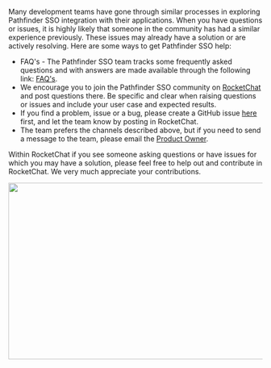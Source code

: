 Many development teams have gone through similar processes in exploring Pathfinder SSO integration with their applications. When you have questions or issues, it is highly likely that someone in the community has had a similar experience previously. These issues may already have a solution or are actively resolving. Here are some ways to get Pathfinder SSO help:
- FAQ's - The Pathfinder SSO team tracks some frequently asked questions and with answers are made available through the following link: [FAQ's](https://github.com/bcgov/ocp-sso/issues?q=is%3Aopen+is%3Aissue+label%3AFAQ).
- We encourage you to join the Pathfinder SSO community on [RocketChat](https://chat.developer.gov.bc.ca/channel/sso) and post questions there. Be specific and clear when raising questions or issues and include your user case and expected results.
- If you find a problem, issue or a bug, please create a GitHub issue [here](https://github.com/bcgov/ocp-sso/issues) first, and let the team know by posting in RocketChat.
- The team prefers the channels described above, but if you need to send a message to the team, please email the [Product Owner](mailto:bcgov.sso@gov.bc.ca).

Within RocketChat if you see someone asking questions or have issues for which you may have a solution, please feel free to help out and contribute in RocketChat. We very much appreciate your contributions.

</details>

</details>
<p align="Center">
  <img width="800" height="350" src="https://user-images.githubusercontent.com/87393930/134070649-b9ee5e9b-d838-42da-848a-29e89e45d319.png">
</p>

